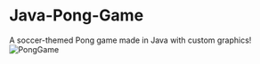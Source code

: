 # Java-Pong-Game
A soccer-themed Pong game made in Java with custom graphics!  
![PongGame](https://user-images.githubusercontent.com/29319134/231438137-f5540995-da56-4f17-84fe-2ec37f4a0b30.jpg)
